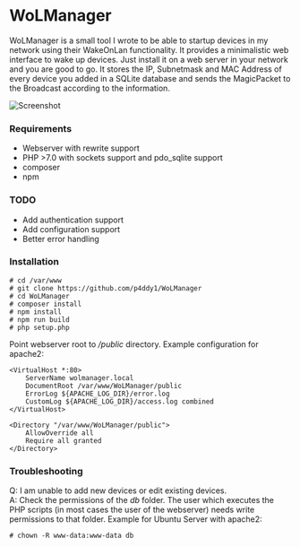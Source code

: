 # WoLManager

WoLManager is a small tool I wrote to be able to startup devices in my network using their WakeOnLan functionality.
It provides a minimalistic web interface to wake up devices. Just install it on a web server in your network and you are good to go.
It stores the IP, Subnetmask and MAC Address of every device you added in a SQLite database and sends the MagicPacket to the Broadcast
according to the information.

![Screenshot](http://hothead.lpnw.de/wolmanager.jpg)

### Requirements

* Webserver with rewrite support
* PHP >7.0 with sockets support and pdo_sqlite support
* composer
* npm

### TODO

* Add authentication support
* Add configuration support 
* Better error handling

### Installation
```
# cd /var/www
# git clone https://github.com/p4ddy1/WoLManager
# cd WoLManager
# composer install
# npm install
# npm run build
# php setup.php
```

Point webserver root to _/public_ directory. Example configuration for apache2:
```
<VirtualHost *:80>
    ServerName wolmanager.local
    DocumentRoot /var/www/WoLManager/public
    ErrorLog ${APACHE_LOG_DIR}/error.log
    CustomLog ${APACHE_LOG_DIR}/access.log combined
</VirtualHost>

<Directory "/var/www/WoLManager/public">
    AllowOverride all
    Require all granted
</Directory>
```

### Troubleshooting

Q: I am unable to add new devices or edit existing devices.  
A: Check the permissions of the _db_ folder. The user which executes the PHP scripts (in most cases the user of the webserver)
needs write permissions to that folder. Example for Ubuntu Server with apache2:
```
# chown -R www-data:www-data db
```